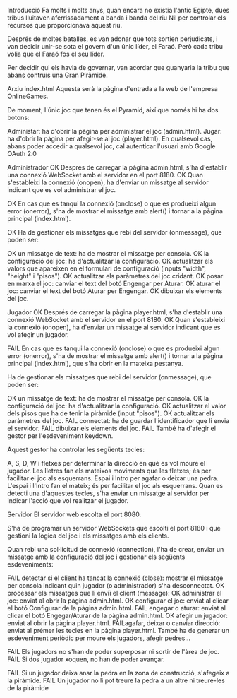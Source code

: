 Introducció
Fa molts i molts anys, quan encara no existia l'antic Egipte, dues tribus lluitaven aferrissadament a banda i banda del riu Nil per controlar els recursos que proporcionava aquest riu.

Després de moltes batalles, es van adonar que tots sortien perjudicats, i van decidir unir-se sota el govern d'un únic líder, el Faraó.
Però cada tribu volia que el Faraó fos el seu líder.

Per decidir qui els havia de governar, van acordar que guanyaria la tribu que abans contruís una Gran Piràmide.

 

Arxiu index.html
Aquesta serà la pàgina d'entrada a la web de l'empresa OnlineGames.

De moment, l'únic joc que tenen és el Pyramid, així que només hi ha dos botons:

Administar: ha d'obrir la pàgina per administrar el joc (admin.html).
Jugar: ha d'obrir la pàgina per afegir-se al joc (player.html).
En qualsevol cas, abans poder accedir a qualsevol joc, cal autenticar l'usuari amb Google OAuth 2.0

 

Administrador
OK Després de carregar la pàgina admin.html, s'ha d'establir una connexió WebSocket amb el servidor en el port 8180.
OK Quan s'estableixi la connexió (onopen), ha d'enviar un missatge al servidor indicant que es vol administrar el joc.

OK En cas que es tanqui la connexió (onclose) o que es produeixi algun error (onerror), s'ha de mostrar el missatge amb alert() i tornar a la pàgina principal (index.html).

OK Ha de gestionar els missatges que rebi del servidor (onmessage), que poden ser:

OK un missatge de text: ha de mostrar el missatge per consola.
OK la configuració del joc: ha d'actualitzar la configuració.
OK actualitzar els valors que apareixen en el formulari de configuració (inputs "width", "height" i "pisos").
OK actualitzar els paràmetres del joc cridant.
OK posar en marxa el joc: canviar el text del botó Engengar per Aturar.
OK aturar el joc: canviar el text del botó Aturar per Engengar.
OK dibuixar els elements del joc.
 

Jugador
OK Després de carregar la pàgina player.html, s'ha d'establir una connexió WebSocket amb el servidor en el port 8180.
OK Quan s'estableixi la connexió (onopen), ha d'enviar un missatge al servidor indicant que es vol afegir un jugador.

FAIL En cas que es tanqui la connexió (onclose) o que es produeixi algun error (onerror), s'ha de mostrar el missatge amb alert() i tornar a la pàgina principal (index.html), que s'ha obrir en la mateixa pestanya.

Ha de gestionar els missatges que rebi del servidor (onmessage), que poden ser:

OK un missatge de text: ha de mostrar el missatge per consola.
OK la configuració del joc: ha d'actualitzar la configuració.
OK actualitzar el valor dels pisos que ha de tenir la piràmide (input "pisos").
OK actualitzar els paràmetres del joc.
FAIL connectat: ha de guardar l'identificador que li envia el servidor.
FAIL dibuixar els elements del joc.
FAIL També ha d'afegir el gestor per l'esdeveniment keydown.

Aquest gestor ha controlar les següents tecles:

A, S, D, W i fletxes per determinar la direcció en què es vol moure el jugador.
Les lletres fan els mateixos moviments que les fletxes; és per facilitar el joc als esquerrans.
Espai i Intro per agafar o deixar una pedra.
L'espai i l'Intro fan el mateix; és per facilitar el joc als esquerrans.
Quan es detecti una d'aquestes tecles, s'ha enviar un missatge al servidor per indicar l'acció que vol realitzar el jugador.

 

Servidor
El servidor web escolta el port 8080.

S'ha de programar un servidor WebSockets que escolti el port 8180 i que gestioni la lògica del joc i els missatges amb els clients.

Quan rebi una sol·licitud de connexió (connection), l'ha de crear, enviar un missatge amb la configuració del joc i gestionar els següents esdeveniments:

FAIL detectar si el client ha tancat la connexió (close): mostrar el missatge per consola indicant quin jugador (o administrador) s'ha desconnectat.
OK processar els missatges que li enviï el client (message):
OK administrar el joc: enviat al obrir la pàgina admin.html.
OK configurar el joc: enviat al clicar el botó Configurar de la pàgina admin.html.
FAIL engegar o aturar: enviat al clicar el botó Engegar/Aturar de la pàgina admin.html.
OK afegir un jugador: enviat al obrir la pàgina player.html.
FAILagafar, deixar o canviar direcció: enviat al prémer les tecles en la pàgina player.html.
També ha de generar un esdeveniment periòdic per moure els jugadors, afegir pedres...

FAIL Els jugadors no s'han de poder superposar ni sortir de l'àrea de joc.
FAIL Si dos jugador xoquen, no han de poder avançar.

FAIL Si un jugador deixa anar la pedra en la zona de construcció, s'afegeix a la piràmide.
FAIL Un jugador no li pot treure la pedra a un altre ni treure-les de la piràmide